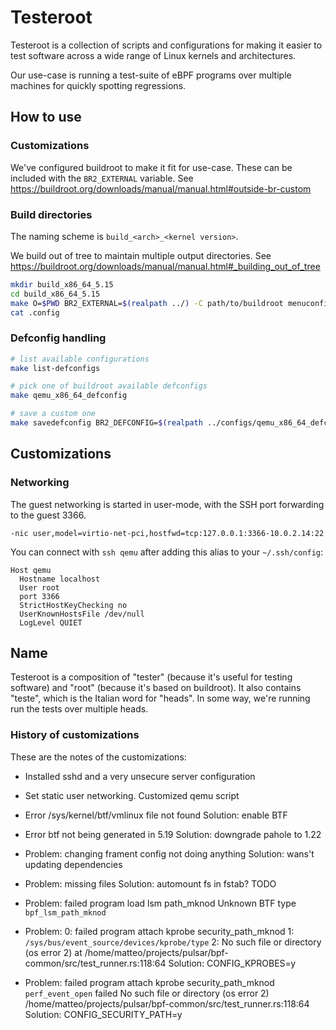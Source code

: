 # Testeroot

Testeroot is a collection of scripts and configurations for making it easier to
test software across a wide range of Linux kernels and architectures.

Our use-case is running a test-suite of eBPF programs over multiple machines
for quickly spotting regressions.

## How to use

### Customizations

We've configured buildroot to make it fit for use-case. These can be included
with the `BR2_EXTERNAL` variable.
See <https://buildroot.org/downloads/manual/manual.html#outside-br-custom>

### Build directories

The naming scheme is `build_<arch>_<kernel version>`.

We build out of tree to maintain multiple output directories.
See <https://buildroot.org/downloads/manual/manual.html#_building_out_of_tree>

```sh
mkdir build_x86_64_5.15
cd build_x86_64_5.15
make O=$PWD BR2_EXTERNAL=$(realpath ../) -C path/to/buildroot menuconfig
cat .config
```


### Defconfig handling

```sh
# list available configurations
make list-defconfigs

# pick one of buildroot available defconfigs
make qemu_x86_64_defconfig

# save a custom one
make savedefconfig BR2_DEFCONFIG=$(realpath ../configs/qemu_x86_64_defconfig)
```

## Customizations

### Networking

The guest networking is started in user-mode, with the SSH port forwarding to
the guest 3366.

```
-nic user,model=virtio-net-pci,hostfwd=tcp:127.0.0.1:3366-10.0.2.14:22
```

You can connect with `ssh qemu` after adding this alias to your `~/.ssh/config`:
```
Host qemu
  Hostname localhost
  User root
  port 3366
  StrictHostKeyChecking no
  UserKnownHostsFile /dev/null
  LogLevel QUIET
```

## Name

Testeroot is a composition of "tester" (because it's useful for testing software)
and "root" (because it's based on buildroot).
It also contains "teste", which is the Italian word for "heads". In some way,
we're running run the tests over multiple heads.


### History of customizations

These are the notes of the customizations:
- Installed sshd and a very unsecure server configuration
- Set static user networking. Customized qemu script
- Error /sys/kernel/btf/vmlinux file not found
  Solution: enable BTF
- Error btf not being generated in 5.19
  Solution: downgrade pahole to 1.22

- Problem: changing frament config not doing anything
  Solution: wans't updating dependencies

- Problem: missing files
  Solution: automount fs in fstab? TODO

- Problem:
 failed program load lsm path_mknod
 Unknown BTF type `bpf_lsm_path_mknod`

- Problem:
  0: failed program attach kprobe security_path_mknod
  1: `/sys/bus/event_source/devices/kprobe/type`
  2: No such file or directory (os error 2)
  at /home/matteo/projects/pulsar/bpf-common/src/test_runner.rs:118:64
  Solution:
  CONFIG_KPROBES=y

- Problem:
  failed program attach kprobe security_path_mknod `perf_event_open` failed
  No such file or directory (os error 2)
  /home/matteo/projects/pulsar/bpf-common/src/test_runner.rs:118:64
  Solution:
  CONFIG_SECURITY_PATH=y
